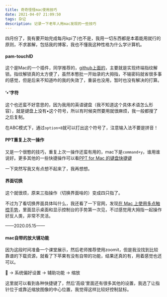 ```yaml
---
title: 奇奇怪怪mac使用技巧
date: 2021-04-07 21:09:50
tags: 杂记
description: 记录一下老年人用mac发现的一些技巧
---
```

四月份了，我有要开始完成每月kpi了(也不是，我用一切东西都是本着能用就行的原则，不求甚解，包括我的博客，我也不懂我这种性格为什么学计算机。



#### pam-touchID

这个是Mac的一个插件，同学推荐的，[github上面的](https://github.com/Reflejo/pam-touchID)，主要就是实现终端指纹解锁。指纹解锁真的太方便了，虽然本憨批一开始录的大拇指，不输密码就省很多事的感觉，但是后来不知道咋的我的失效了，重装也没用，暂时也没有解决的打算。



#### ‘•’字符

这个也还蛮不好意思的，因为我用的英语键盘（我不知道这个具体术语怎么形容），就是键盘上没有•这个符号，所以有时候突然要用就很麻烦，我一般都搜了之后复制。

在ABC模式下，通过`option+8`就可以打出这个符号了，注意输入法不要是拼音！



#### PPT重复上次一操作

又是一个很憨的技巧，重复上次一操作还蛮有用的，mac下是`command+y`，谁用谁说好。更多其他的一些快捷操作可以看[PPT for Mac 的键盘快捷键](https://zhuanlan.zhihu.com/p/53124190)



一下突然写我又有点想不起来了，我再想想。

#### 界面切换

这个就很烦，原来三指操作（切换界面啥的）变成四只指了。

不过为了看切换界面具体叫什么，我还看了一下官网，发现[在 Mac 上使用多点触控手势](https://support.apple.com/zh-cn/HT204895)，里面显示桌面和显示控制台的手势第一次见，不过感觉用大拇指一起操作好反人类，非常不灵活。



——2020.05.15——



#### mac自带的放大镜功能

因为这段时间准备一个课堂展示，然后老师推荐使用zoomit，但是我没找到比较靠谱的下载资源，就看了下苹果有没有自带的功能，结果还真的有，用着感觉也还可以。

 -> 系统偏好设置 -> 辅助功能 -> 缩放

这里就可以看到各种快捷键了，然后‘高级’里面还有很多其他的设置，我选了让指针位于或靠近缩放图像的中心位置，我觉得这样比较好控制鼠标。



